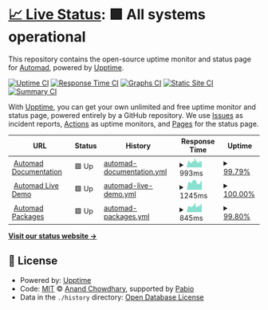 # [📈 Live Status](https://automadcms.github.io/upptime): <!--live status--> **🟩 All systems operational**

This repository contains the open-source uptime monitor and status page for [Automad](https://automad.org), powered by [Upptime](https://github.com/upptime/upptime).

[![Uptime CI](https://github.com/automadcms/upptime/workflows/Uptime%20CI/badge.svg)](https://github.com/automadcms/upptime/actions?query=workflow%3A%22Uptime+CI%22)
[![Response Time CI](https://github.com/automadcms/upptime/workflows/Response%20Time%20CI/badge.svg)](https://github.com/automadcms/upptime/actions?query=workflow%3A%22Response+Time+CI%22)
[![Graphs CI](https://github.com/automadcms/upptime/workflows/Graphs%20CI/badge.svg)](https://github.com/automadcms/upptime/actions?query=workflow%3A%22Graphs+CI%22)
[![Static Site CI](https://github.com/automadcms/upptime/workflows/Static%20Site%20CI/badge.svg)](https://github.com/automadcms/upptime/actions?query=workflow%3A%22Static+Site+CI%22)
[![Summary CI](https://github.com/automadcms/upptime/workflows/Summary%20CI/badge.svg)](https://github.com/automadcms/upptime/actions?query=workflow%3A%22Summary+CI%22)

With [Upptime](https://upptime.js.org), you can get your own unlimited and free uptime monitor and status page, powered entirely by a GitHub repository. We use [Issues](https://github.com/automadcms/upptime/issues) as incident reports, [Actions](https://github.com/automadcms/upptime/actions) as uptime monitors, and [Pages](https://automadcms.github.io/upptime) for the status page.

<!--start: status pages-->
<!-- This summary is generated by Upptime (https://github.com/upptime/upptime) -->
<!-- Do not edit this manually, your changes will be overwritten -->
<!-- prettier-ignore -->
| URL | Status | History | Response Time | Uptime |
| --- | ------ | ------- | ------------- | ------ |
| <img alt="" src="https://icons.duckduckgo.com/ip3/automad.org.ico" height="13"> [Automad Documentation](https://automad.org) | 🟩 Up | [automad-documentation.yml](https://github.com/automadcms/upptime/commits/HEAD/history/automad-documentation.yml) | <details><summary><img alt="Response time graph" src="./graphs/automad-documentation/response-time-week.png" height="20"> 993ms</summary><br><a href="https://status.automad.org/history/automad-documentation"><img alt="Response time 1014" src="https://img.shields.io/endpoint?url=https%3A%2F%2Fraw.githubusercontent.com%2Fautomadcms%2Fupptime%2FHEAD%2Fapi%2Fautomad-documentation%2Fresponse-time.json"></a><br><a href="https://status.automad.org/history/automad-documentation"><img alt="24-hour response time 954" src="https://img.shields.io/endpoint?url=https%3A%2F%2Fraw.githubusercontent.com%2Fautomadcms%2Fupptime%2FHEAD%2Fapi%2Fautomad-documentation%2Fresponse-time-day.json"></a><br><a href="https://status.automad.org/history/automad-documentation"><img alt="7-day response time 993" src="https://img.shields.io/endpoint?url=https%3A%2F%2Fraw.githubusercontent.com%2Fautomadcms%2Fupptime%2FHEAD%2Fapi%2Fautomad-documentation%2Fresponse-time-week.json"></a><br><a href="https://status.automad.org/history/automad-documentation"><img alt="30-day response time 1014" src="https://img.shields.io/endpoint?url=https%3A%2F%2Fraw.githubusercontent.com%2Fautomadcms%2Fupptime%2FHEAD%2Fapi%2Fautomad-documentation%2Fresponse-time-month.json"></a><br><a href="https://status.automad.org/history/automad-documentation"><img alt="1-year response time 1014" src="https://img.shields.io/endpoint?url=https%3A%2F%2Fraw.githubusercontent.com%2Fautomadcms%2Fupptime%2FHEAD%2Fapi%2Fautomad-documentation%2Fresponse-time-year.json"></a></details> | <details><summary><a href="https://status.automad.org/history/automad-documentation">99.79%</a></summary><a href="https://status.automad.org/history/automad-documentation"><img alt="All-time uptime 99.90%" src="https://img.shields.io/endpoint?url=https%3A%2F%2Fraw.githubusercontent.com%2Fautomadcms%2Fupptime%2FHEAD%2Fapi%2Fautomad-documentation%2Fuptime.json"></a><br><a href="https://status.automad.org/history/automad-documentation"><img alt="24-hour uptime 98.56%" src="https://img.shields.io/endpoint?url=https%3A%2F%2Fraw.githubusercontent.com%2Fautomadcms%2Fupptime%2FHEAD%2Fapi%2Fautomad-documentation%2Fuptime-day.json"></a><br><a href="https://status.automad.org/history/automad-documentation"><img alt="7-day uptime 99.79%" src="https://img.shields.io/endpoint?url=https%3A%2F%2Fraw.githubusercontent.com%2Fautomadcms%2Fupptime%2FHEAD%2Fapi%2Fautomad-documentation%2Fuptime-week.json"></a><br><a href="https://status.automad.org/history/automad-documentation"><img alt="30-day uptime 99.90%" src="https://img.shields.io/endpoint?url=https%3A%2F%2Fraw.githubusercontent.com%2Fautomadcms%2Fupptime%2FHEAD%2Fapi%2Fautomad-documentation%2Fuptime-month.json"></a><br><a href="https://status.automad.org/history/automad-documentation"><img alt="1-year uptime 99.90%" src="https://img.shields.io/endpoint?url=https%3A%2F%2Fraw.githubusercontent.com%2Fautomadcms%2Fupptime%2FHEAD%2Fapi%2Fautomad-documentation%2Fuptime-year.json"></a></details>
| <img alt="" src="https://icons.duckduckgo.com/ip3/try.automad.org.ico" height="13"> [Automad Live Demo](https://try.automad.org) | 🟩 Up | [automad-live-demo.yml](https://github.com/automadcms/upptime/commits/HEAD/history/automad-live-demo.yml) | <details><summary><img alt="Response time graph" src="./graphs/automad-live-demo/response-time-week.png" height="20"> 1245ms</summary><br><a href="https://status.automad.org/history/automad-live-demo"><img alt="Response time 1194" src="https://img.shields.io/endpoint?url=https%3A%2F%2Fraw.githubusercontent.com%2Fautomadcms%2Fupptime%2FHEAD%2Fapi%2Fautomad-live-demo%2Fresponse-time.json"></a><br><a href="https://status.automad.org/history/automad-live-demo"><img alt="24-hour response time 1515" src="https://img.shields.io/endpoint?url=https%3A%2F%2Fraw.githubusercontent.com%2Fautomadcms%2Fupptime%2FHEAD%2Fapi%2Fautomad-live-demo%2Fresponse-time-day.json"></a><br><a href="https://status.automad.org/history/automad-live-demo"><img alt="7-day response time 1245" src="https://img.shields.io/endpoint?url=https%3A%2F%2Fraw.githubusercontent.com%2Fautomadcms%2Fupptime%2FHEAD%2Fapi%2Fautomad-live-demo%2Fresponse-time-week.json"></a><br><a href="https://status.automad.org/history/automad-live-demo"><img alt="30-day response time 1194" src="https://img.shields.io/endpoint?url=https%3A%2F%2Fraw.githubusercontent.com%2Fautomadcms%2Fupptime%2FHEAD%2Fapi%2Fautomad-live-demo%2Fresponse-time-month.json"></a><br><a href="https://status.automad.org/history/automad-live-demo"><img alt="1-year response time 1194" src="https://img.shields.io/endpoint?url=https%3A%2F%2Fraw.githubusercontent.com%2Fautomadcms%2Fupptime%2FHEAD%2Fapi%2Fautomad-live-demo%2Fresponse-time-year.json"></a></details> | <details><summary><a href="https://status.automad.org/history/automad-live-demo">100.00%</a></summary><a href="https://status.automad.org/history/automad-live-demo"><img alt="All-time uptime 100.00%" src="https://img.shields.io/endpoint?url=https%3A%2F%2Fraw.githubusercontent.com%2Fautomadcms%2Fupptime%2FHEAD%2Fapi%2Fautomad-live-demo%2Fuptime.json"></a><br><a href="https://status.automad.org/history/automad-live-demo"><img alt="24-hour uptime 100.00%" src="https://img.shields.io/endpoint?url=https%3A%2F%2Fraw.githubusercontent.com%2Fautomadcms%2Fupptime%2FHEAD%2Fapi%2Fautomad-live-demo%2Fuptime-day.json"></a><br><a href="https://status.automad.org/history/automad-live-demo"><img alt="7-day uptime 100.00%" src="https://img.shields.io/endpoint?url=https%3A%2F%2Fraw.githubusercontent.com%2Fautomadcms%2Fupptime%2FHEAD%2Fapi%2Fautomad-live-demo%2Fuptime-week.json"></a><br><a href="https://status.automad.org/history/automad-live-demo"><img alt="30-day uptime 100.00%" src="https://img.shields.io/endpoint?url=https%3A%2F%2Fraw.githubusercontent.com%2Fautomadcms%2Fupptime%2FHEAD%2Fapi%2Fautomad-live-demo%2Fuptime-month.json"></a><br><a href="https://status.automad.org/history/automad-live-demo"><img alt="1-year uptime 100.00%" src="https://img.shields.io/endpoint?url=https%3A%2F%2Fraw.githubusercontent.com%2Fautomadcms%2Fupptime%2FHEAD%2Fapi%2Fautomad-live-demo%2Fuptime-year.json"></a></details>
| <img alt="" src="https://icons.duckduckgo.com/ip3/packages.automad.org.ico" height="13"> [Automad Packages](https://packages.automad.org) | 🟩 Up | [automad-packages.yml](https://github.com/automadcms/upptime/commits/HEAD/history/automad-packages.yml) | <details><summary><img alt="Response time graph" src="./graphs/automad-packages/response-time-week.png" height="20"> 845ms</summary><br><a href="https://status.automad.org/history/automad-packages"><img alt="Response time 862" src="https://img.shields.io/endpoint?url=https%3A%2F%2Fraw.githubusercontent.com%2Fautomadcms%2Fupptime%2FHEAD%2Fapi%2Fautomad-packages%2Fresponse-time.json"></a><br><a href="https://status.automad.org/history/automad-packages"><img alt="24-hour response time 857" src="https://img.shields.io/endpoint?url=https%3A%2F%2Fraw.githubusercontent.com%2Fautomadcms%2Fupptime%2FHEAD%2Fapi%2Fautomad-packages%2Fresponse-time-day.json"></a><br><a href="https://status.automad.org/history/automad-packages"><img alt="7-day response time 845" src="https://img.shields.io/endpoint?url=https%3A%2F%2Fraw.githubusercontent.com%2Fautomadcms%2Fupptime%2FHEAD%2Fapi%2Fautomad-packages%2Fresponse-time-week.json"></a><br><a href="https://status.automad.org/history/automad-packages"><img alt="30-day response time 862" src="https://img.shields.io/endpoint?url=https%3A%2F%2Fraw.githubusercontent.com%2Fautomadcms%2Fupptime%2FHEAD%2Fapi%2Fautomad-packages%2Fresponse-time-month.json"></a><br><a href="https://status.automad.org/history/automad-packages"><img alt="1-year response time 862" src="https://img.shields.io/endpoint?url=https%3A%2F%2Fraw.githubusercontent.com%2Fautomadcms%2Fupptime%2FHEAD%2Fapi%2Fautomad-packages%2Fresponse-time-year.json"></a></details> | <details><summary><a href="https://status.automad.org/history/automad-packages">99.80%</a></summary><a href="https://status.automad.org/history/automad-packages"><img alt="All-time uptime 99.79%" src="https://img.shields.io/endpoint?url=https%3A%2F%2Fraw.githubusercontent.com%2Fautomadcms%2Fupptime%2FHEAD%2Fapi%2Fautomad-packages%2Fuptime.json"></a><br><a href="https://status.automad.org/history/automad-packages"><img alt="24-hour uptime 98.59%" src="https://img.shields.io/endpoint?url=https%3A%2F%2Fraw.githubusercontent.com%2Fautomadcms%2Fupptime%2FHEAD%2Fapi%2Fautomad-packages%2Fuptime-day.json"></a><br><a href="https://status.automad.org/history/automad-packages"><img alt="7-day uptime 99.80%" src="https://img.shields.io/endpoint?url=https%3A%2F%2Fraw.githubusercontent.com%2Fautomadcms%2Fupptime%2FHEAD%2Fapi%2Fautomad-packages%2Fuptime-week.json"></a><br><a href="https://status.automad.org/history/automad-packages"><img alt="30-day uptime 99.79%" src="https://img.shields.io/endpoint?url=https%3A%2F%2Fraw.githubusercontent.com%2Fautomadcms%2Fupptime%2FHEAD%2Fapi%2Fautomad-packages%2Fuptime-month.json"></a><br><a href="https://status.automad.org/history/automad-packages"><img alt="1-year uptime 99.79%" src="https://img.shields.io/endpoint?url=https%3A%2F%2Fraw.githubusercontent.com%2Fautomadcms%2Fupptime%2FHEAD%2Fapi%2Fautomad-packages%2Fuptime-year.json"></a></details>

<!--end: status pages-->

[**Visit our status website →**](https://automadcms.github.io/upptime)

## 📄 License

- Powered by: [Upptime](https://github.com/upptime/upptime)
- Code: [MIT](./LICENSE) © [Anand Chowdhary](https://anandchowdhary.com), supported by [Pabio](https://pabio.com)
- Data in the `./history` directory: [Open Database License](https://opendatacommons.org/licenses/odbl/1-0/)
